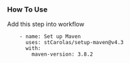 ### How To Use

Add this step into workflow

```
    - name: Set up Maven
      uses: stCarolas/setup-maven@v4.3
      with:
        maven-version: 3.8.2
```
